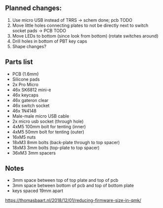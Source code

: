 ## Planned changes:
1. Use micro USB instead of TRRS -> schem done; pcb TODO
2. Move little holes connecting plates to not be directly next to switch socket
   pads -> PCB TODO
3. Move LEDs to bottom (since look from bottom) (rotate switches around)
4. Drill holes in bottom of PBT key caps
5. Shape changes?

## Parts list

- PCB (1.6mm)
- Silicone pads
- 2x Pro Micro
- 46x SK6812 mini-e
- 46x keycaps
- 46x gateron clear
- 46x switch socket
- 46x 1N4148
- Male-male micro USB cable
- 2x micro usb socket (through hole)
- 4xM5 100mm bolt for tenting (inner)
- 4xM5 50mm  bolt for tenting (outer)
- 16xM5 nuts
- 18xM3 8mm bolts (back-plate through to top spacer)
- 18xM3 3mm bolts (top-plate to top spacer)
- 36xM3 3mm spacers

## Notes
- 3mm space between top of top plate and top of pcb
- 3mm space between bottom of pcb and top of bottom plate
- keys spaced 19mm apart

https://thomasbaart.nl/2018/12/01/reducing-firmware-size-in-qmk/
